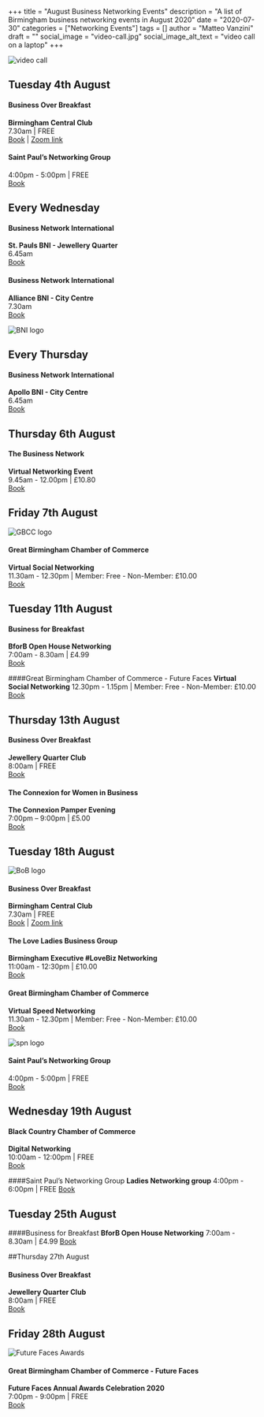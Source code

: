 +++
title = "August Business Networking Events"
description = "A list of Birmingham business networking events in August 2020"
date = "2020-07-30"
categories = ["Networking Events"]
tags = []
author = "Matteo Vanzini"
draft = ""
social_image = "video-call.jpg"
social_image_alt_text = "video call on a laptop"
+++

![video call](video-call.jpg)

## Tuesday 4th August 

#### Business Over Breakfast
**Birmingham Central Club**   
7.30am | FREE   
[Book](https://www.bobclubs.com/Club/Birmingham-Central) | [Zoom link](https://zoom.us/j/198666445?pwd=ZXNVZG03cnFMZGRpSXFaSEpibyttdz09) 

#### Saint Paul’s Networking Group   
4:00pm - 5:00pm | FREE   
[Book](https://www.eventbrite.co.uk/e/saint-pauls-networking-group-virtual-tickets-113608437896?aff=ebdssbonlinesearch)  

## Every Wednesday  

#### Business Network International   
**St. Pauls BNI - Jewellery Quarter**   
6.45am    
[Book](https://bnibirmingham.com/en-GB/chapterdetail?chapterId=ihp40jiN0bxPsf%2BW5FkEMA%3D%3D&name=St.%20Pauls%20BNI%20%28Birmingham%29)  

#### Business Network International   
**Alliance BNI - City Centre**   
7.30am   
[Book](https://bnibirmingham.com/en-GB/chapterdetail?chapterId=9FHyDLkIsvccnW%2FfnnSaeQ%3D%3D&name=Alliance%20BNI%20%28Birmingham%29)  

![BNI logo](BNI-logo.png)

## Every Thursday  

#### Business Network International   
**Apollo BNI - City Centre**  
6.45am   
[Book](https://bnibirmingham.com/en-GB/chapterdetail?chapterId=wauM0ccLzZ9iCAqJiq1AXw%3D%3D&name=Apollo%20BNI%20%28Birmingham%29)  

## Thursday 6th August  

#### The Business Network    
**Virtual Networking Event**   
9.45am - 12.00pm | £10.80   
[Book](https://www.business-network-birmingham.co.uk/book_events.php)  
  
## Friday 7th August  

![GBCC logo](GBCC-logo.png)  

#### Great Birmingham Chamber of Commerce   
**Virtual Social Networking**   
11.30am - 12.30pm | Member: Free - Non-Member: £10.00   
[Book](https://www.greaterbirminghamchambers.com/networking-events/events-calendar/listing/virtual-social-networking-200807/details)  

## Tuesday 11th August  

#### Business for Breakfast   
**BforB Open House Networking**   
7:00am - 8.30am | £4.99  
[Book](https://www.eventbrite.co.uk/e/bforb-open-house-networking-tickets-113088027334?aff=ebdssbonlinesearch)  

####Great Birmingham Chamber of Commerce - Future Faces
**Virtual Social Networking**
12.30pm - 1.15pm | Member: Free - Non-Member: £10.00
[Book](https://www.greaterbirminghamchambers.com/networking-events/events-calendar/listing/virtual-social-networking-200811/details)

## Thursday 13th August  

#### Business Over Breakfast   
**Jewellery Quarter Club**   
8:00am | FREE   
[Book](https://www.bobclubs.com/Club/Birmingham-Jewellery-Qtr)   

#### The Connexion for Women in Business   
**The Connexion Pamper Evening**   
7:00pm – 9:00pm | £5.00   
[Book](https://www.eventbrite.co.uk/e/the-connexion-pamper-evening-tickets-111700390876?aff=ebdssbonlinesearch)  
  
## Tuesday 18th August 

![BoB logo](BoB-logo.png)  

#### Business Over Breakfast    
**Birmingham Central Club**   
7.30am | FREE   
[Book](https://www.bobclubs.com/Club/Birmingham-Central) | [Zoom link](https://zoom.us/j/198666445?pwd=ZXNVZG03cnFMZGRpSXFaSEpibyttdz09)   

#### The Love Ladies Business Group  
**Birmingham Executive #LoveBiz Networking**   
11:00am - 12:30pm | £10.00   
[Book](https://www.eventbrite.co.uk/e/birmingham-executive-lovebiz-networking-online-event-tickets-106059663308?aff=ebdssbonlinesearch)  

#### Great Birmingham Chamber of Commerce  
**Virtual Speed Networking**   
11.30am - 12.30pm | Member: Free - Non-Member: £10.00   
[Book](https://www.greaterbirminghamchambers.com/networking-events/events-calendar/listing/virtual-speed-networking-200818/details)   

![spn logo](spn.jpg)

#### Saint Paul’s Networking Group   
4:00pm - 5:00pm | FREE   
[Book](https://www.eventbrite.co.uk/e/saint-pauls-networking-group-virtual-tickets-113608684634?aff=ebdssbonlinesearch)   

## Wednesday 19th August  

#### Black Country Chamber of Commerce   
**Digital Networking**   
10:00am - 12:00pm | FREE   
[Book](https://www.blackcountrychamber.co.uk/events/19082020/third-week-wednesday-digital-networking/)

####Saint Paul’s Networking Group 
**Ladies Networking group**
4:00pm - 6:00pm | FREE
[Book](https://www.eventbrite.co.uk/e/spn-ladies-networking-group-tickets-113609021642?aff=ebdssbonlinesearch)  

## Tuesday 25th August  

####Business for Breakfast
**BforB Open House Networking** 
7:00am - 8.30am | £4.99
[Book](https://www.eventbrite.co.uk/e/bforb-open-house-networking-tickets-113088027334?aff=ebdssbonlinesearch)

##Thursday 27th August 

#### Business Over Breakfast   
**Jewellery Quarter Club**   
8:00am | FREE    
[Book](https://www.bobclubs.com/Club/Birmingham-Jewellery-Qtr)  

## Friday 28th August 

![Future Faces Awards](future-faces.jpg)  

#### Great Birmingham Chamber of Commerce - Future Faces   
**Future Faces Annual Awards Celebration 2020**   
7:00pm - 9:00pm | FREE   
[Book](https://www.greaterbirminghamchambers.com/networking-events/events-calendar/listing/future-faces-annual-awards-celebration-2020/details)   
